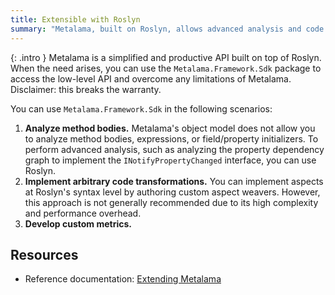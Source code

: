 ```yaml
---
title: Extensible with Roslyn
summary: "Metalama, built on Roslyn, allows advanced analysis and code transformations using the `Metalama.Framework.Sdk` package for enhanced functionality."
---
```


{: .intro }
Metalama is a simplified and productive API built on top of Roslyn. When the need arises, you can use the `Metalama.Framework.Sdk` package to access the low-level API and overcome any limitations of Metalama. Disclaimer: this breaks the warranty.

You can use `Metalama.Framework.Sdk` in the following scenarios:

1. **Analyze method bodies.** Metalama's object model does not allow you to analyze method bodies, expressions, or field/property initializers. To perform advanced analysis, such as analyzing the property dependency graph to implement the `INotifyPropertyChanged` interface, you can use Roslyn.
2. **Implement arbitrary code transformations.** You can implement aspects at Roslyn's syntax level by authoring custom aspect weavers. However, this approach is not generally recommended due to its high complexity and performance overhead.
3. **Develop custom metrics.**

## Resources

* Reference documentation: [Extending Metalama](https://doc.metalama.net/conceptual/sdk)

